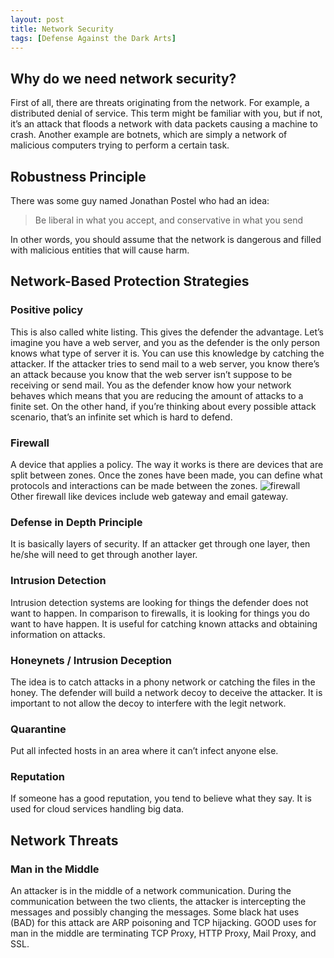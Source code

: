```yaml
---
layout: post
title: Network Security 
tags: [Defense Against the Dark Arts]
---
```


## Why do we need network security? 
First of all, there are threats originating from the network. For example, a distributed denial of service. This term might be familiar with you, but if not, it’s an attack that floods a network with data packets causing a machine to crash. Another example are botnets, which are simply a network of malicious computers trying to perform a certain task. 

## Robustness Principle 
There was some guy named Jonathan Postel who had an idea:
>Be liberal in what you accept, and conservative in what you send

In other words, you should assume that the network is dangerous and filled with malicious entities that will cause harm.

## Network-Based Protection Strategies

### Positive policy 
This is also called white listing. This gives the defender the advantage. Let’s imagine you have a web server, and you as the defender is the only person knows what type of server it is. You can use this knowledge by catching the attacker. If the attacker tries to send mail to a web server, you know there’s an attack because you know that the web server isn’t suppose to be receiving or send mail. You as the defender know how your network behaves which means that you are reducing the amount of attacks to a finite set. On the other hand, if you’re thinking about every possible attack scenario, that’s an infinite set which is hard to defend.

### Firewall
A device that applies a policy. The way it works is there are devices that are split between zones. Once the zones have been made, you can define what protocols and interactions can be made between the zones. 
![firewall](https://www.cisco.com/c/dam/en/us/support/docs/security/ios-firewall/98628-zone-design-guide3.gif)
Other firewall like devices include web gateway and email gateway. 

### Defense in Depth Principle
It is basically layers of security. If an attacker get through one layer, then he/she will need to get through another layer.	 

### Intrusion Detection
Intrusion detection systems are looking for things the defender does not want to happen. In comparison to firewalls, it is looking for things you do want to have happen. It is useful for catching known attacks and obtaining information on attacks.

### Honeynets / Intrusion Deception
The idea is to catch attacks in a phony network or catching the files in the honey. The defender will build a network decoy to deceive the attacker. It is important to not allow the decoy to interfere with the legit network.

### Quarantine
Put all infected hosts in an area where it can’t infect anyone else.

### Reputation
If someone has a good reputation, you tend to believe what they say. It is used for cloud services handling big data.

## Network Threats

### Man in the Middle
An attacker is in the middle of a network communication. During the communication between the two clients, the attacker is intercepting the messages and possibly changing the messages. Some black hat uses (BAD) for this attack are ARP poisoning and TCP hijacking. GOOD uses for man in the middle are terminating TCP Proxy, HTTP Proxy, Mail Proxy, and SSL.

